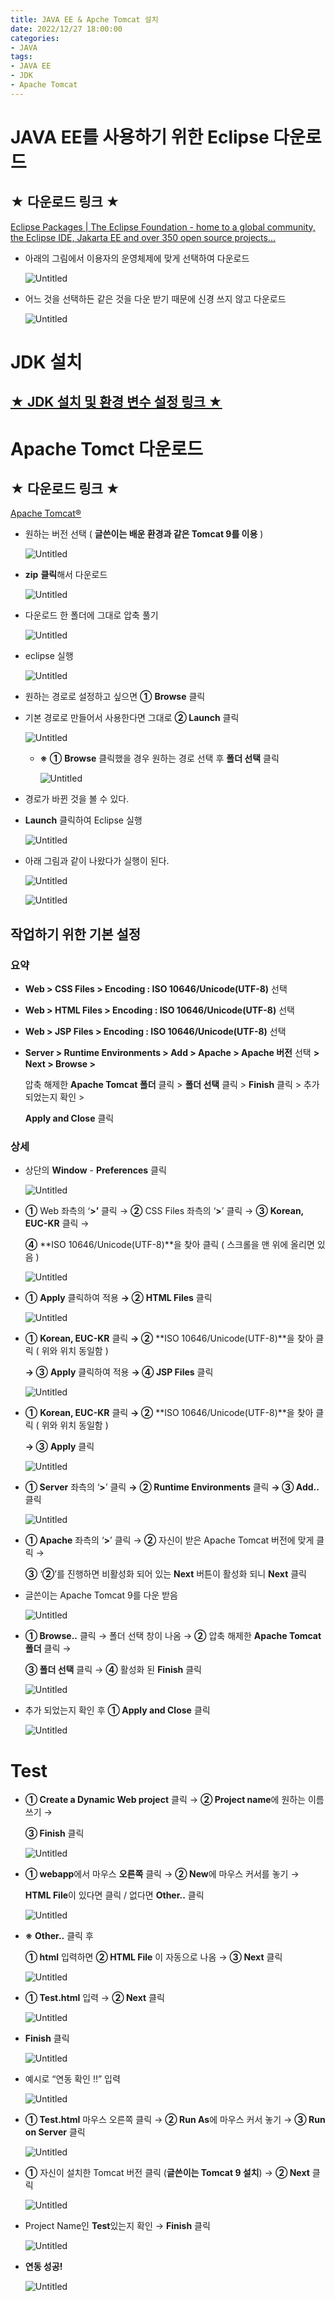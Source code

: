 ```yaml
---
title: JAVA EE & Apche Tomcat 설치
date: 2022/12/27 18:00:00
categories:
- JAVA
tags:
- JAVA EE
- JDK
- Apache Tomcat
---
```


# JAVA EE를 사용하기 위한 Eclipse 다운로드

## ★ 다운로드 링크 ★

[Eclipse Packages | The Eclipse Foundation - home to a global community, the Eclipse IDE, Jakarta EE and over 350 open source projects...](https://www.eclipse.org/downloads/packages/)

- 아래의 그림에서 이용자의 운영체제에 맞게 선택하여 다운로드
    
    ![Untitled](/Images/2022/12/20/JAVA_EE_&_Apche_Tomcat_Install/Untitled.png)
    
- 어느 것을 선택하든 같은 것을 다운 받기 때문에 신경 쓰지 않고 다운로드
    
    ![Untitled](/Images/2022/12/20/JAVA_EE_&_Apche_Tomcat_Install/Untitled%201.png)
    

# JDK 설치

## [★ JDK 설치 및 환경 변수 설정 링크 ★](https://depra3.github.io/2022/12/19/2022/12/20/JDK_Install/)

# Apache Tomct 다운로드

## ★ 다운로드 링크 ★

[Apache Tomcat®](https://tomcat.apache.org/download-90.cgi)

- 원하는 버전 선택 ( **글쓴이는 배운 환경과 같은 Tomcat 9를 이용** )
    
    ![Untitled](/Images/2022/12/20/JAVA_EE_&_Apche_Tomcat_Install/Untitled%202.png)
    
- **zip** **클릭**해서 다운로드
    
    ![Untitled](/Images/2022/12/20/JAVA_EE_&_Apche_Tomcat_Install/Untitled%203.png)
    

- 다운로드 한 폴더에 그대로 압축 풀기
    
    ![Untitled](/Images/2022/12/20/JAVA_EE_&_Apche_Tomcat_Install/Untitled%204.png)
    
- eclipse 실행
    
    ![Untitled](/Images/2022/12/20/JAVA_EE_&_Apche_Tomcat_Install/Untitled%205.png)
    
- 원하는 경로로 설정하고 싶으면 **①** **Browse** 클릭
- 기본 경로로 만들어서 사용한다면 그대로 **② Launch** 클릭
    
    ![Untitled](/Images/2022/12/20/JAVA_EE_&_Apche_Tomcat_Install/Untitled%206.png)
    
    - **※** **①** **Browse** 클릭했을 경우 원하는 경로 선택 후 **폴더 선택** 클릭
        
        ![Untitled](/Images/2022/12/20/JAVA_EE_&_Apche_Tomcat_Install/Untitled%207.png)
        
    
- 경로가 바뀐 것을 볼 수 있다.
- **Launch** 클릭하여 Eclipse 실행
    
    ![Untitled](/Images/2022/12/20/JAVA_EE_&_Apche_Tomcat_Install/Untitled%208.png)
    
- 아래 그림과 같이 나왔다가 실행이 된다.
    
    ![Untitled](/Images/2022/12/20/JAVA_EE_&_Apche_Tomcat_Install/Untitled%209.png)
    
    ![Untitled](/Images/2022/12/20/JAVA_EE_&_Apche_Tomcat_Install/Untitled%2010.png)
    

## 작업하기 위한 기본 설정

### 요약

- **Web > CSS Files > Encoding : ISO 10646/Unicode(UTF-8)** 선택
- **Web > HTML Files > Encoding : ISO 10646/Unicode(UTF-8)** 선택
- **Web > JSP Files > Encoding : ISO 10646/Unicode(UTF-8)** 선택
- **Server > Runtime Environments > Add > Apache > Apache 버전** 선택 **> Next > Browse >**
    
    압축 해제한 **Apache Tomcat 폴더** 클릭 > **폴더 선택** 클릭 > **Finish** 클릭 > 추가되었는지 확인 >
    
    **Apply and Close** 클릭
    

### 상세

- 상단의 **Window** - **Preferences** 클릭
    
    ![Untitled](/Images/2022/12/20/JAVA_EE_&_Apche_Tomcat_Install/Untitled%2011.png)
    
- **①** Web 좌측의 ‘**>’** 클릭 → **②** CSS Files 좌측의 ‘**>**’ 클릭 → **③** **Korean, EUC-KR** 클릭 →
    
    **④** **ISO 10646/Unicode(UTF-8)**을 찾아 클릭 ( 스크롤을 맨 위에 올리면 있음 )
    
    ![Untitled](/Images/2022/12/20/JAVA_EE_&_Apche_Tomcat_Install/Untitled%2012.png)
    
- **①** **Apply** 클릭하여 적용 **→ ②** **HTML Files** 클릭
    
    ![Untitled](/Images/2022/12/20/JAVA_EE_&_Apche_Tomcat_Install/Untitled%2013.png)
    
- **①** **Korean, EUC-KR** 클릭 **→ ②** **ISO 10646/Unicode(UTF-8)**을 찾아 클릭 ( 위와 위치 동일함 )
    
    **→ ③** **Apply** 클릭하여 적용 **→ ④ JSP Files** 클릭
    
    ![Untitled](/Images/2022/12/20/JAVA_EE_&_Apche_Tomcat_Install/Untitled%2014.png)
    
- **①** **Korean, EUC-KR** 클릭 **→ ②** **ISO 10646/Unicode(UTF-8)**을 찾아 클릭 ( 위와 위치 동일함 )
    
    **→ ③** **Apply** 클릭
    
    ![Untitled](/Images/2022/12/20/JAVA_EE_&_Apche_Tomcat_Install/Untitled%2015.png)
    
- **① Server** 좌측의 ‘**>**’ 클릭 **→** **② Runtime Environments** 클릭 **→ ③ Add..** 클릭
    
    ![Untitled](/Images/2022/12/20/JAVA_EE_&_Apche_Tomcat_Install/Untitled%2016.png)
    
- **① Apache** 좌측의 ‘**>**’ 클릭 → **②** 자신이 받은 Apache Tomcat 버전에 맞게 클릭 →
    
    **③** ‘**②**’를 진행하면 비활성화 되어 있는 **Next** 버튼이 활성화 되니 **Next** 클릭
    
- 글쓴이는 Apache Tomcat 9를 다운 받음
    
    ![Untitled](/Images/2022/12/20/JAVA_EE_&_Apche_Tomcat_Install/Untitled%2017.png)
    
- **① Browse..** 클릭 → 폴더 선택 창이 나옴 → **②** 압축 해제한 **Apache Tomcat 폴더** 클릭 →
    
    **③ 폴더 선택** 클릭 → **④** 활성화 된 **Finish** 클릭
    
    ![Untitled](/Images/2022/12/20/JAVA_EE_&_Apche_Tomcat_Install/Untitled%2018.png)
    
- 추가 되었는지 확인 후 **① Apply and Close** 클릭
    
    ![Untitled](/Images/2022/12/20/JAVA_EE_&_Apche_Tomcat_Install/Untitled%2019.png)
    

# Test

- **① Create a Dynamic Web project** 클릭 → **② Project name**에 원하는 이름 쓰기 →
    
    **③ Finish** 클릭
    
    ![Untitled](/Images/2022/12/20/JAVA_EE_&_Apche_Tomcat_Install/Untitled%2020.png)
    
- **① webapp**에서 마우스 **오른쪽** 클릭 → **② New**에 마우스 커서를 놓기 →
    
    **HTML File**이 있다면 클릭 / 없다면 **Other..** 클릭
    
    ![Untitled](/Images/2022/12/20/JAVA_EE_&_Apche_Tomcat_Install/Untitled%2021.png)
    
- **※** **Other..** 클릭 후
    
    **① html** 입력하면 **② HTML File** 이 자동으로 나옴 → **③ Next** 클릭
    
    ![Untitled](/Images/2022/12/20/JAVA_EE_&_Apche_Tomcat_Install/Untitled%2022.png)
    
- **① Test.html** 입력 → **② Next** 클릭
    
    ![Untitled](/Images/2022/12/20/JAVA_EE_&_Apche_Tomcat_Install/Untitled%2023.png)
    
- **Finish** 클릭
    
    ![Untitled](/Images/2022/12/20/JAVA_EE_&_Apche_Tomcat_Install/Untitled%2024.png)
    
- 예시로 “연동 확인 !!” 입력
    
    ![Untitled](/Images/2022/12/20/JAVA_EE_&_Apche_Tomcat_Install/Untitled%2025.png)
    
- **① Test.html** 마우스 오른쪽 클릭 → **② Run As**에 마우스 커서 놓기 → **③ Run on Server** 클릭
    
    ![Untitled](/Images/2022/12/20/JAVA_EE_&_Apche_Tomcat_Install/Untitled%2026.png)
    
- **①** 자신이 설치한 Tomcat 버전 클릭 (**글쓴이는 Tomcat 9 설치**) → **② Next** 클릭
    
    ![Untitled](/Images/2022/12/20/JAVA_EE_&_Apche_Tomcat_Install/Untitled%2027.png)
    
- Project Name인 **Test**있는지 확인 → **Finish** 클릭
    
    ![Untitled](/Images/2022/12/20/JAVA_EE_&_Apche_Tomcat_Install/Untitled%2028.png)
    
- **연동 성공!**
    
    ![Untitled](/Images/2022/12/20/JAVA_EE_&_Apche_Tomcat_Install/Untitled%2029.png)
